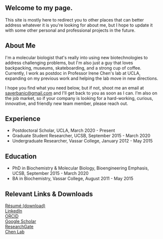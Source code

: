 ## Welcome to my page.
This site is mostly here to redirect you to other places that can better address whatever it is you're looking for about me,
but I hope to update it with some other personal and professional projects in the future.


## About Me
I'm a molecular biologist that's really into using new biotechnologies to address challenging problems, but I'm also just a guy that loves backpacking, museums, skateboarding, and a strong cup of coffee. Currently, I work as postdoc in Professor Irene Chen's lab at UCLA, expanding on my previous work and helping the lab move in new directions.

I hope you find what you need below, but if not, shoot me an email at saverbanic@gmail.com and I'll get back to you as soon as I can. I'm also on the job market, so if your company is looking for a hard-working, curious, innovative, and friendly new team member, please reach out.


## Experience
* Postdoctoral Scholar, UCLA, March 2020 - Present
* Graduate Student Researcher, UCSB, September 2015 - March 2020
* Undergraduate Researcher, Vassar College, January 2012 - May 2015
  
  
## Education
* PhD in Biochemistry & Molecular Biology, Bioengineering Emphasis, UCSB, September 2015 - March 2020
* BA in Biochemistry, Vassar College, August 2011 - May 2015


## Relevant Links & Downloads
[Résumé (download)](https://github.com/sverbanic/sverbanic.github.io/raw/main/assets/verbanic_resume_june_2021.pdf)  
[LinkedIn](https://www.linkedin.com/in/samuel-verbanic/)  
[ORCID](https://orcid.org/0000-0002-6835-6690)  
[Google Scholar](https://scholar.google.com/citations?user=s3YPZREAAAAJ&hl=en)  
[ResearchGate](https://www.researchgate.net/profile/Samuel-Verbanic)  
[Chen Lab](https://research.seas.ucla.edu/irene-chen/)
